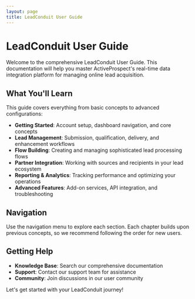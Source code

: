 ```yaml
---
layout: page
title: LeadConduit User Guide
---
```


# LeadConduit User Guide

Welcome to the comprehensive LeadConduit User Guide. This documentation will help you master ActiveProspect's real-time data integration platform for managing online lead acquisition.

## What You'll Learn

This guide covers everything from basic concepts to advanced configurations:

- **Getting Started**: Account setup, dashboard navigation, and core concepts
- **Lead Management**: Submission, qualification, delivery, and enhancement workflows
- **Flow Building**: Creating and managing sophisticated lead processing flows
- **Partner Integration**: Working with sources and recipients in your lead ecosystem
- **Reporting & Analytics**: Tracking performance and optimizing your operations
- **Advanced Features**: Add-on services, API integration, and troubleshooting

## Navigation

Use the navigation menu to explore each section. Each chapter builds upon previous concepts, so we recommend following the order for new users.

## Getting Help

- **Knowledge Base**: Search our comprehensive documentation
- **Support**: Contact our support team for assistance
- **Community**: Join discussions in our user community

Let's get started with your LeadConduit journey!